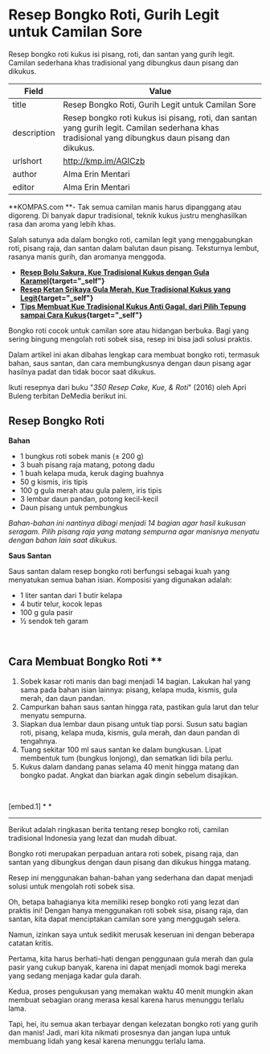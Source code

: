 # Resep Bongko Roti, Gurih Legit untuk Camilan Sore

Resep bongko roti kukus isi pisang, roti, dan santan yang gurih legit. Camilan sederhana khas tradisional yang dibungkus daun pisang dan dikukus.

| Field       | Value                                                       |
|-------------|-------------------------------------------------------------|
| title       | Resep Bongko Roti, Gurih Legit untuk Camilan Sore |
| description | Resep bongko roti kukus isi pisang, roti, dan santan yang gurih legit. Camilan sederhana khas tradisional yang dibungkus daun pisang dan dikukus. |
| urlshort    | http://kmp.im/AGICzb |
| author      | Alma Erin Mentari |
| editor      | Alma Erin Mentari |

**KOMPAS.com **- Tak semua camilan manis harus dipanggang atau digoreng. Di banyak dapur tradisional, teknik kukus justru menghasilkan rasa dan aroma yang lebih khas.

Salah satunya ada dalam bongko roti, camilan legit yang menggabungkan roti, pisang raja, dan santan dalam balutan daun pisang. Teksturnya lembut, rasanya manis gurih, dan aromanya menggoda.

- **[Resep Bolu Sakura, Kue Tradisional Kukus dengan Gula Karamel](http://www.kompas.com/food/read/2023/11/29/111700575/resep-bolu-sakura-kue-tradisional-kukus-dengan-gula-karamel){target="_self"}**
- ******[Resep Ketan Srikaya Gula Merah, Kue Tradisional Kukus yang Legit](http://www.kompas.com/food/read/2023/11/01/101100475/resep-ketan-srikaya-gula-merah-kue-tradisional-kukus-yang-legit){target="_self"}******
- **********[Tips Membuat Kue Tradisional Kukus Anti Gagal, dari Pilih Tepung sampai Cara Kukus](http://www.kompas.com/food/read/2020/12/01/134236175/tips-membuat-kue-tradisional-kukus-anti-gagal-dari-pilih-tepung-sampai-cara){target="_self"}**********

Bongko roti cocok untuk camilan sore atau hidangan berbuka. Bagi yang sering bingung mengolah roti sobek sisa, resep ini bisa jadi solusi praktis.

Dalam artikel ini akan dibahas lengkap cara membuat bongko roti, termasuk bahan, saus santan, dan cara membungkusnya dengan daun pisang agar hasilnya padat dan tidak bocor saat dikukus. 

Ikuti resepnya dari buku \"*350 Resep Cake, Kue, & Roti*\" (2016) oleh Apri Buleng terbitan DeMedia berikut ini.

## Resep Bongko Roti

**Bahan**

- 1 bungkus roti sobek manis (± 200 g)
- 3 buah pisang raja matang, potong dadu
- 1 buah kelapa muda, keruk daging buahnya
- 50 g kismis, iris tipis
- 100 g gula merah atau gula palem, iris tipis
- 3 lembar daun pandan, potong kecil-kecil
- Daun pisang untuk pembungkus

*Bahan-bahan ini nantinya dibagi menjadi 14 bagian agar hasil kukusan seragam. Pilih pisang raja yang matang sempurna agar manisnya menyatu dengan bahan lain saat dikukus.*

**Saus Santan**

Saus santan dalam resep bongko roti berfungsi sebagai kuah yang menyatukan semua bahan isian. Komposisi yang digunakan adalah:

- 1 liter santan dari 1 butir kelapa
- 4 butir telur, kocok lepas
- 100 g gula pasir
- ½ sendok teh garam

 

## Cara Membuat Bongko Roti **

1.  Sobek kasar roti manis dan bagi menjadi 14 bagian. Lakukan hal yang sama pada bahan isian lainnya: pisang, kelapa muda, kismis, gula merah, dan daun pandan.
2.  Campurkan bahan saus santan hingga rata, pastikan gula larut dan telur menyatu sempurna.
3.  Siapkan dua lembar daun pisang untuk tiap porsi. Susun satu bagian roti, pisang, kelapa muda, kismis, gula merah, dan daun pandan di tengahnya.
4.  Tuang sekitar 100 ml saus santan ke dalam bungkusan. Lipat membentuk tum (bungkus lonjong), dan sematkan lidi bila perlu.
5.  Kukus dalam dandang panas selama 40 menit hingga matang dan bongko padat. Angkat dan biarkan agak dingin sebelum disajikan.

 

\[embed.1\] * *

---
Berikut adalah ringkasan berita tentang resep bongko roti, camilan tradisional Indonesia yang lezat dan mudah dibuat.

 Bongko roti merupakan perpaduan antara roti sobek, pisang raja, dan santan yang dibungkus dengan daun pisang dan dikukus hingga matang.

 Resep ini menggunakan bahan-bahan yang sederhana dan dapat menjadi solusi untuk mengolah roti sobek sisa.



Oh, betapa bahagianya kita memiliki resep bongko roti yang lezat dan praktis ini! Dengan hanya menggunakan roti sobek sisa, pisang raja, dan santan, kita dapat menciptakan camilan sore yang menggugah selera.

 Namun, izinkan saya untuk sedikit merusak keseruan ini dengan beberapa catatan kritis.

 Pertama, kita harus berhati-hati dengan penggunaan gula merah dan gula pasir yang cukup banyak, karena ini dapat menjadi momok bagi mereka yang sedang menjaga kadar gula darah.

 Kedua, proses pengukusan yang memakan waktu 40 menit mungkin akan membuat sebagian orang merasa kesal karena harus menunggu terlalu lama.

 Tapi, hei, itu semua akan terbayar dengan kelezatan bongko roti yang gurih dan manis! Jadi, mari kita nikmati prosesnya dan jangan lupa untuk membuang lidah yang kesal karena menunggu terlalu lama.
